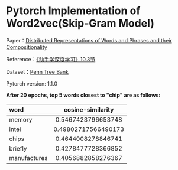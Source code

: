 # Pytorch Implementation of Word2vec(Skip-Gram Model)

Paper：[Distributed Representations of Words and Phrases and their Compositionality](https://papers.nips.cc/paper/5021-distributed-representations-of-words-and-phrases-and-their-compositionality)

Reference：[《动手学深度学习》10.3节](http://zh.d2l.ai/chapter_natural-language-processing/word2vec-gluon.html)

Dataset：[Penn Tree Bank](https://catalog.ldc.upenn.edu/LDC99T42)

Pytorch version: 1.1.0

**After 20 epochs, top 5 words closest to "chip" are as follows:**

word | cosine-similarity
:-|:-:
memory|0.5467423796653748
intel|0.49802717566490173
chips|0.4644008278846741
briefly|0.4278477728366852
manufactures|0.4056882858276367

